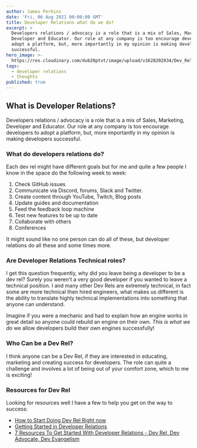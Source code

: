 ```yaml
---
author: James Perkins
date: 'Fri, 06 Aug 2021 00:00:00 GMT'
title: Developer Relations what do we do?
excerpt: >
  Developers relations / advocacy is a role that is a mix of Sales, Marketing,
  Developer and Educator. Our role at any company is too encourage developers to
  adopt a platform, but, more importantly in my opinion is making developers
  successful.
hero_image: >-
  https://res.cloudinary.com/dub20ptvt/image/upload/v1628202034/Dev_Rel_What_do_we_do_zgjkqq.png
tags:
  - developer relations
  - thoughts
published: true
---
```

## What is Developer Relations?

Developers relations / advocacy is a role that is a mix of Sales, Marketing, Developer and Educator. Our role at any company is too encourage developers to adopt a platform, but, more importantly in my opinion is making developers successful.

### What do developers relations do?

Each dev rel might have different goals but for me and quite a few people I know in the space do the following week to week:

1. Check GitHub issues
2. Communicate via Discord, forums, Slack and Twitter.
3. Create content through YouTube, Twitch, Blog posts
4. Update guides and documentation
5. Feed the feedback loop machine
6. Test new features to be up to date
7. Collaborate with others
8. Conferences

It might sound like no one person can do all of these, but developer relations do all these and some times more.   
  
  
### Are Developer Relations Technical roles?  
  
I get this question frequently, why did you leave being a developer to be a dev rel? Surely you weren't a very good developer if you wanted to leave a technical position. I and many other Dev Rels are extremely technical, in fact some are more technical then hired engineers, what makes us different is the ability to translate highly technical implementations into something that anyone can understand. 

Imagine if you were a mechanic and had to explain how an engine works in great detail so anyone could rebuild an engine on their own.  _This is what we do_ we allow developers build their own engines successfully! 

### Who Can be a Dev Rel?

I think anyone can be a Dev Rel, if they are interested in educating, marketing and creating success for developers. The role can quite a challenge and involves a lot of being out of your comfort zone, which to me is exciting! 

### Resources for Dev Rel

Looking for resources well I have  a few to help you get on the way to success:

- [How to Start Doing Dev Rel Right now](https://samjulien.hashnode.dev/how-to-start-doing-dev-rel-right-now-cknoolj8l0lynlps12kqvdkvj)
- [Getting Started in Developer Relations](https://learn.samjulien.com/getting-started-in-developer-relations)
- [7 Resources To Get Started With Developer Relations - Dev Rel, Dev Advocate, Dev Evangelism](https://catalins.tech/7-resources-to-get-started-with-developer-relations-dev-rel-dev-advocate-dev-evangelism)
